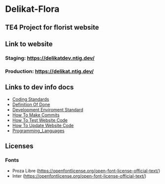# Delikat-Flora
## TE4 Project for florist website

## Link to website
### Staging: https://delikatdev.ntig.dev/
### Production: https://delikat.ntig.dev/

## Links to dev info docs
- [Coding Standards](_dev_info/coding_standards.md)
- [Definition Of Done](_dev_info/definition_of_done.md)
- [Development Enviroment Standard](_dev_info/development_environment_standards.md)
- [How To Make Commits](_dev_info/how_to_make_commits.md)
- [How To Test Website Code](_dev_info/how_to_test_website_code.md)
- [How To Update Website Code](_dev_info/how_to_update_website_code.md)
- [Programming_Languages](_dev_info/programming_languages.md)
  
## Licenses

### Fonts

- Proza Libre (https://openfontlicense.org/open-font-license-official-text/)
- Inter (https://openfontlicense.org/open-font-license-official-text/)
